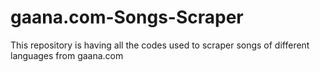 # gaana.com-Songs-Scraper
This repository is having all the codes used to scraper songs of different languages from gaana.com
